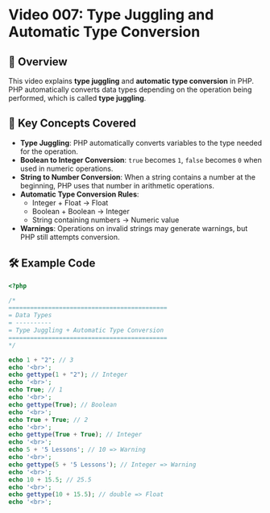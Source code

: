 # Video 007: Type Juggling and Automatic Type Conversion

## 📝 Overview

This video explains **type juggling** and **automatic type conversion** in PHP.  
PHP automatically converts data types depending on the operation being performed, which is called **type juggling**.

## 📌 Key Concepts Covered

- **Type Juggling**: PHP automatically converts variables to the type needed for the operation.  
- **Boolean to Integer Conversion**: `true` becomes `1`, `false` becomes `0` when used in numeric operations.  
- **String to Number Conversion**: When a string contains a number at the beginning, PHP uses that number in arithmetic operations.  
- **Automatic Type Conversion Rules**:  
  - Integer + Float → Float  
  - Boolean + Boolean → Integer  
  - String containing numbers → Numeric value  
- **Warnings**: Operations on invalid strings may generate warnings, but PHP still attempts conversion.

## 🛠️ Example Code

```php
<?php

/*
============================================
= Data Types
= ----------
= Type Juggling + Automatic Type Conversion
============================================
*/

echo 1 + "2"; // 3
echo '<br>';
echo gettype(1 + "2"); // Integer
echo '<br>';
echo True; // 1
echo '<br>';
echo gettype(True); // Boolean
echo '<br>';
echo True + True; // 2
echo '<br>';
echo gettype(True + True); // Integer
echo '<br>';
echo 5 + '5 Lessons'; // 10 => Warning
echo '<br>';
echo gettype(5 + '5 Lessons'); // Integer => Warning
echo '<br>';
echo 10 + 15.5; // 25.5
echo '<br>';
echo gettype(10 + 15.5); // double => Float
echo '<br>';

